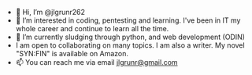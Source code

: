 - 👋 Hi, I’m @jlgrunr262
- 👀 I’m interested in coding, pentesting and learning. I've been in IT my whole career and continue to learn all the time.
- 🌱 I’m currently sludging through python, and web development (ODIN)
- I am open to collaborating on many topics. I am also a writer.  My novel "SYN:FIN" is available on Amazon.
- 📫 You can reach me via email jlgrunr@gmail.com

<!---
jlgrunr262/jlgrunr262 is a ✨ special ✨ repository because its `README.md` (this file) appears on your GitHub profile.
You can click the Preview link to take a look at your changes.
--->
